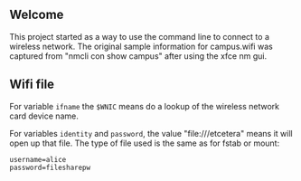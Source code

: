 ## Welcome
This project started as a way to use the command line to connect to a wireless network.
The original sample information for campus.wifi was captured from "nmcli con show campus" after using the xfce nm gui.

## Wifi file
For variable `ifname` the `$WNIC` means do a lookup of the wireless network card device name.

For variables `identity` and `password`, the value "file:///etcetera" means it will open up that file. The type of file used is the same as for fstab or mount:

    username=alice
    password=filesharepw
